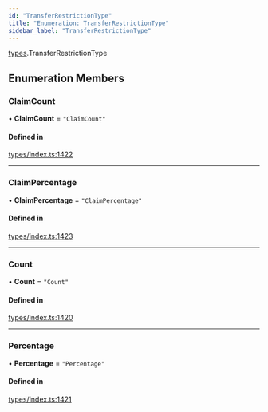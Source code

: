 ```yaml
---
id: "TransferRestrictionType"
title: "Enumeration: TransferRestrictionType"
sidebar_label: "TransferRestrictionType"
---
```


[types](../../../modules/Types/Types.md).TransferRestrictionType

## Enumeration Members

### ClaimCount

• **ClaimCount** = ``"ClaimCount"``

#### Defined in

[types/index.ts:1422](https://github.com/PolymeshAssociation/polymesh-sdk/blob/adcc38781/src/types/index.ts#L1422)

___

### ClaimPercentage

• **ClaimPercentage** = ``"ClaimPercentage"``

#### Defined in

[types/index.ts:1423](https://github.com/PolymeshAssociation/polymesh-sdk/blob/adcc38781/src/types/index.ts#L1423)

___

### Count

• **Count** = ``"Count"``

#### Defined in

[types/index.ts:1420](https://github.com/PolymeshAssociation/polymesh-sdk/blob/adcc38781/src/types/index.ts#L1420)

___

### Percentage

• **Percentage** = ``"Percentage"``

#### Defined in

[types/index.ts:1421](https://github.com/PolymeshAssociation/polymesh-sdk/blob/adcc38781/src/types/index.ts#L1421)
